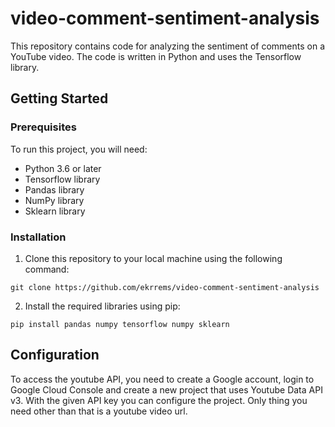 # video-comment-sentiment-analysis
This repository contains code for analyzing the sentiment of comments on a YouTube video. The code is written in Python and uses the Tensorflow library.

## Getting Started

### Prerequisites
To run this project, you will need:

* Python 3.6 or later
* Tensorflow library
* Pandas library
* NumPy library
* Sklearn library

### Installation
1. Clone this repository to your local machine using the following command:
```
git clone https://github.com/ekrrems/video-comment-sentiment-analysis
```
2. Install the required libraries using pip:

```
pip install pandas numpy tensorflow numpy sklearn
```
## Configuration

To access the youtube API, you need to create a Google account, login to Google Cloud Console and create a new project that uses Youtube Data API v3. With the given API key you can configure the project. Only thing you need other than that is a youtube video url.

